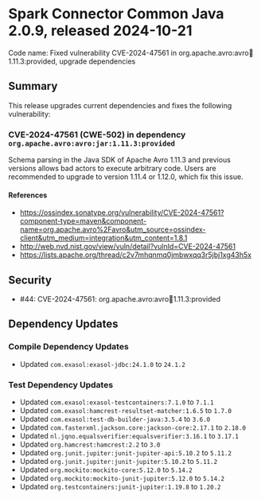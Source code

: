 # Spark Connector Common Java 2.0.9, released 2024-10-21

Code name: Fixed vulnerability CVE-2024-47561 in org.apache.avro:avro:jar:1.11.3:provided, upgrade dependencies

## Summary

This release upgrades current dependencies and fixes the following vulnerability:

### CVE-2024-47561 (CWE-502) in dependency `org.apache.avro:avro:jar:1.11.3:provided`
Schema parsing in the Java SDK of Apache Avro 1.11.3 and previous versions allows bad actors to execute arbitrary code.
Users are recommended to upgrade to version 1.11.4 or 1.12.0, which fix this issue.
#### References
* https://ossindex.sonatype.org/vulnerability/CVE-2024-47561?component-type=maven&component-name=org.apache.avro%2Favro&utm_source=ossindex-client&utm_medium=integration&utm_content=1.8.1
* http://web.nvd.nist.gov/view/vuln/detail?vulnId=CVE-2024-47561
* https://lists.apache.org/thread/c2v7mhqnmq0jmbwxqq3r5jbj1xg43h5x

## Security

* #44: CVE-2024-47561: org.apache.avro:avro:jar:1.11.3:provided

## Dependency Updates

### Compile Dependency Updates

* Updated `com.exasol:exasol-jdbc:24.1.0` to `24.1.2`

### Test Dependency Updates

* Updated `com.exasol:exasol-testcontainers:7.1.0` to `7.1.1`
* Updated `com.exasol:hamcrest-resultset-matcher:1.6.5` to `1.7.0`
* Updated `com.exasol:test-db-builder-java:3.5.4` to `3.6.0`
* Updated `com.fasterxml.jackson.core:jackson-core:2.17.1` to `2.18.0`
* Updated `nl.jqno.equalsverifier:equalsverifier:3.16.1` to `3.17.1`
* Updated `org.hamcrest:hamcrest:2.2` to `3.0`
* Updated `org.junit.jupiter:junit-jupiter-api:5.10.2` to `5.11.2`
* Updated `org.junit.jupiter:junit-jupiter:5.10.2` to `5.11.2`
* Updated `org.mockito:mockito-core:5.12.0` to `5.14.2`
* Updated `org.mockito:mockito-junit-jupiter:5.12.0` to `5.14.2`
* Updated `org.testcontainers:junit-jupiter:1.19.8` to `1.20.2`
